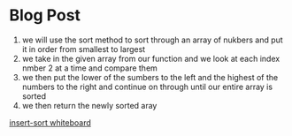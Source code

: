 # Blog Post

1. we will use the sort method to sort through an array of nukbers and put it in order from smallest to largest
1. we take in the given array from our function and we look at each index nmber 2 at a time and compare them
1. we then put the lower of the sumbers to the left and the highest of the numbers to the right and continue on through until our entire array is sorted
1. we then return the newly sorted aray

[insert-sort whiteboard](sort.jpg)